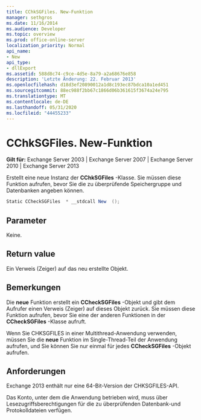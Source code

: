 ```yaml
---
title: CChkSGFiles. New-Funktion
manager: sethgros
ms.date: 11/16/2014
ms.audience: Developer
ms.topic: overview
ms.prod: office-online-server
localization_priority: Normal
api_name:
- New
api_type:
- dllExport
ms.assetid: 588d8c74-c9ce-4d5e-8a79-a2a68676e858
description: 'Letzte Änderung: 22. Februar 2013'
ms.openlocfilehash: d18d3ef20890012a1d8c193ec87bdca10a1ed451
ms.sourcegitcommit: 88ec988f2bb67c1866d06b361615f3674a24e795
ms.translationtype: MT
ms.contentlocale: de-DE
ms.lasthandoff: 05/31/2020
ms.locfileid: "44455233"
---
```

# <a name="cchksgfilesnew-function"></a>CChkSGFiles. New-Funktion

**Gilt für:** Exchange Server 2003 | Exchange Server 2007 | Exchange Server 2010 | Exchange Server 2013
  
Erstellt eine neue Instanz der **CChkSGFiles** -Klasse. Sie müssen diese Funktion aufrufen, bevor Sie die zu überprüfende Speichergruppe und Datenbanken angeben können. 
  
```cs
Static CCheckSGFiles  * __stdcall New  ();

```

## <a name="parameters"></a>Parameter

Keine.
  
## <a name="return-value"></a>Return value

Ein Verweis (Zeiger) auf das neu erstellte Objekt.
  
## <a name="remarks"></a>Bemerkungen

Die **neue** Funktion erstellt ein **CCheckSGFiles** -Objekt und gibt dem Aufrufer einen Verweis (Zeiger) auf dieses Objekt zurück. Sie müssen diese Funktion aufrufen, bevor Sie eine der anderen Funktionen in der **CCheckSGFiles** -Klasse aufruft. 
  
Wenn Sie CHKSGFILES in einer Multithread-Anwendung verwenden, müssen Sie die **neue** Funktion im Single-Thread-Teil der Anwendung aufrufen, und Sie können Sie nur einmal für jedes **CCheckSGFiles** -Objekt aufrufen. 
  
## <a name="requirements"></a>Anforderungen

Exchange 2013 enthält nur eine 64-Bit-Version der CHKSGFILES-API.
  
Das Konto, unter dem die Anwendung betrieben wird, muss über Lesezugriffsberechtigungen für die zu überprüfenden Datenbank-und Protokolldateien verfügen.
  

